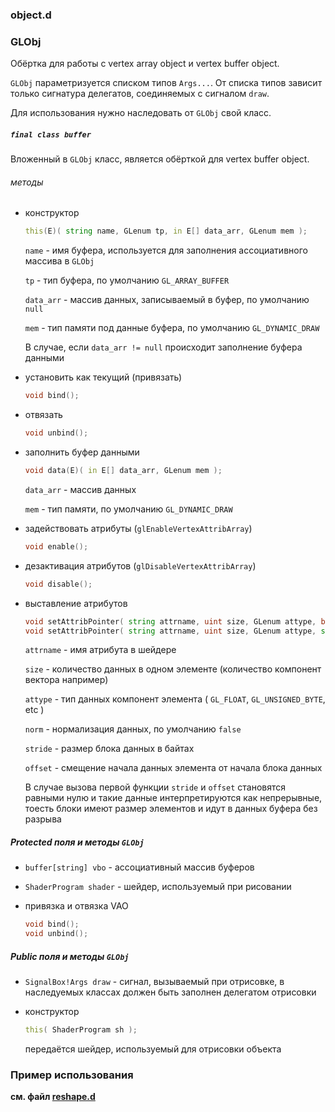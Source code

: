 ### object.d ###


### GLObj

Обёртка для работы с vertex array object и vertex buffer object.

`GLObj` параметризуется списком типов `Args...`. 
От списка типов зависит только сигнатура делегатов, соединяемых с сигналом `draw`.

Для использования нужно наследовать от `GLObj` свой класс.

##### `final class buffer`

Вложенный в `GLObj` класс, является обёрткой для vertex buffer object.

###### методы

* конструктор 

    ```d
    this(E)( string name, GLenum tp, in E[] data_arr, GLenum mem );
    ```

    `name` - имя буфера, используется для заполнения ассоциативного массива в `GLObj`

    `tp` - тип буфера, по умолчанию `GL_ARRAY_BUFFER`

    `data_arr` - массив данных, записываемый в буфер, по умолчанию `null`

    `mem` - тип памяти под данные буфера, по умолчанию `GL_DYNAMIC_DRAW`

    В случае, если `data_arr != null` происходит заполнение буфера данными

* установить как текущий (привязать)
    
    ```d
    void bind();
    ```

* отвязать

    ```d
    void unbind();
    ```

* заполнить буфер данными

    ```d
    void data(E)( in E[] data_arr, GLenum mem );
    ```

    `data_arr` - массив данных

    `mem` - тип памяти, по умолчанию `GL_DYNAMIC_DRAW`

* задействовать атрибуты (`glEnableVertexAttribArray`)

    ```d
    void enable();
    ```

* дезактивация атрибутов (`glDisableVertexAttribArray`)

    ```d
    void disable();
    ```

* выставление атрибутов 

    ```d
    void setAttribPointer( string attrname, uint size, GLenum attype, bool norm );
    void setAttribPointer( string attrname, uint size, GLenum attype, size_t stride, size_t offset, bool norm );
    ```

    `attrname` - имя атрибута в шейдере

    `size` - количество данных в одном элементе (количество компонент вектора например)

    `attype` - тип данных компонент элемента ( `GL_FLOAT`, `GL_UNSIGNED_BYTE`, etc )

    `norm` - нормализация данных, по умолчанию `false`

    `stride` - размер блока данных в байтах

    `offset` - смещение начала данных элемента от начала блока данных

    В случае вызова первой функции `stride` и `offset` становятся равными нулю и
    такие данные интерпретируются как непрерывные, тоесть блоки имеют размер 
    элементов и идут в данных буфера без разрыва

##### Protected поля и методы `GLObj` #####

* `buffer[string] vbo` - ассоциативный массив буферов

* `ShaderProgram shader` - шейдер, используемый при рисовании

* привязка и отвязка VAO
    ```d
    void bind();
    void unbind();
    ```

##### Public поля и методы `GLObj` #####
    
* `SignalBox!Args draw` - сигнал, вызываемый при отрисовке,
    в наследуемых классах должен быть заполнен делегатом отрисовки

* конструктор
    
    ```d
    this( ShaderProgram sh );
    ```

    передаётся шейдер, используемый для отрисовки объекта


### Пример использования ###

**см. файл [reshape.d](https://github.com/dexset/desgl/blob/master/import/desgl/draw/rectshape.d)**














